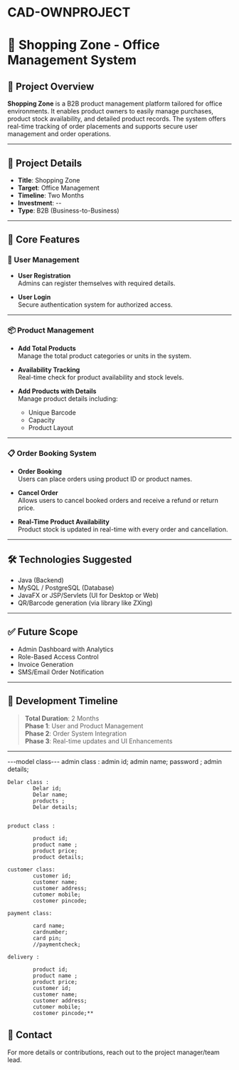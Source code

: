 # CAD-OWNPROJECT
# 🛒 Shopping Zone - Office Management System

## 📌 Project Overview

**Shopping Zone** is a B2B product management platform tailored for office environments. It enables product owners to easily manage purchases, product stock availability, and detailed product records. The system offers real-time tracking of order placements and supports secure user management and order operations.

---

## 📁 Project Details

- **Title**: Shopping Zone  
- **Target**: Office Management  
- **Timeline**: Two Months  
- **Investment**: --  
- **Type**: B2B (Business-to-Business)

---

## 🚀 Core Features

### 👤 User Management

- **User Registration**  
  Admins can register themselves with required details.

- **User Login**  
  Secure authentication system for authorized access.

---

### 📦 Product Management

- **Add Total Products**  
  Manage the total product categories or units in the system.

- **Availability Tracking**  
  Real-time check for product availability and stock levels.

- **Add Products with Details**  
  Manage product details including:
  - Unique Barcode
  - Capacity
  - Product Layout

---

### 📋 Order Booking System

- **Order Booking**  
  Users can place orders using product ID or product names.

- **Cancel Order**  
  Allows users to cancel booked orders and receive a refund or return price.

- **Real-Time Product Availability**  
  Product stock is updated in real-time with every order and cancellation.

---

## 🛠 Technologies Suggested

- Java (Backend)
- MySQL / PostgreSQL (Database)
- JavaFX or JSP/Servlets (UI for Desktop or Web)
- QR/Barcode generation (via library like ZXing)

---

## ✅ Future Scope

- Admin Dashboard with Analytics  
- Role-Based Access Control  
- Invoice Generation  
- SMS/Email Order Notification

---

## 📅 Development Timeline

> **Total Duration**: 2 Months  
> **Phase 1**: User and Product Management  
> **Phase 2**: Order System Integration  
> **Phase 3**: Real-time updates and UI Enhancements

---
---model class---
admin class :
			admin id;
			admin name;
			password ;
			admin details;

	Delar class :
			Delar id;
			Delar name;
			products ;
			Delar details;
			
	
	product class :
	
			product id;
			product name ;
			product price;
			product details;
			
	customer class:
			customer id;
			customer name;
			customer address;
			cutomer mobile;
			costomer pincode;

	payment class:
			
			card name;
			cardnumber;
			card pin;
			//paymentcheck;
			
	delivery :
			
			product id;
			product name ;
			product price;
			customer id;
			customer name;
			customer address;
			cutomer mobile;
			costomer pincode;**
		

## 📧 Contact

For more details or contributions, reach out to the project manager/team lead.


